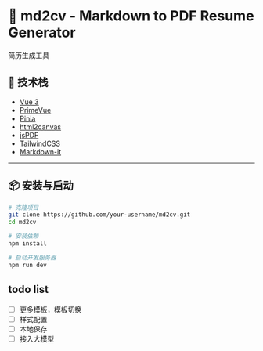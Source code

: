 # 🧾 md2cv - Markdown to PDF Resume Generator

简历生成工具

## 🧰 技术栈

- [Vue 3](https://vuejs.org/)
- [PrimeVue](https://primevue.org/)
- [Pinia](https://pinia.vuejs.org/)
- [html2canvas](https://github.com/niklasvh/html2canvas)
- [jsPDF](https://github.com/parallax/jsPDF)
- [TailwindCSS](https://tailwindcss.com/)
- [Markdown-it](https://github.com/markdown-it/markdown-it)

---

## 📦 安装与启动

```bash
# 克隆项目
git clone https://github.com/your-username/md2cv.git
cd md2cv

# 安装依赖
npm install

# 启动开发服务器
npm run dev
```

## todo list

- [ ] 更多模板，模板切换
- [ ] 样式配置
- [ ] 本地保存
- [ ] 接入大模型